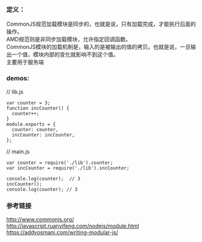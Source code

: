 ### 定义：
CommonJS规范加载模块是同步的，也就是说，只有加载完成，才能执行后面的操作。  
AMD规范则是非同步加载模块，允许指定回调函数。  
CommonJS模块的加载机制是，输入的是被输出的值的拷贝。也就是说，一旦输出一个值，模块内部的变化就影响不到这个值。  
主要用于服务端

### demos:
// lib.js
```
var counter = 3;
function incCounter() {
  counter++;
}
module.exports = {
  counter: counter,
  incCounter: incCounter,
};
```
// main.js
```
var counter = require('./lib').counter;
var incCounter = require('./lib').incCounter;

console.log(counter);  // 3
incCounter();
console.log(counter); // 3
```







### 参考链接
http://www.commonjs.org/  
http://javascript.ruanyifeng.com/nodejs/module.html  
https://addyosmani.com/writing-modular-js/